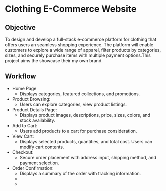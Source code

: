 # **Clothing E-Commerce Website**

## Objective

To design and develop a full-stack e-commerce platform for clothing that offers users an seamless shopping experience. The platform will enable customers to explore a wide range of apparel, filter products by categories, sizes, and securely purchase items with multiple payment options.This project aims the showcase their my own brand.

## Workflow

- Home Page
  - Displays categories, featured collections, and
    promotions.
- Product Browsing:
  - Users can explore categories, view product listings.
- Product Details Page:
  - Displays product images, descriptions, price, sizes, colors, and stock availability.
- Add to Cart:
  - Users add products to a cart for purchase consideration.
- View Cart:
  - Displays selected products, quantities, and total cost. Users can modify cart contents.
- Checkout:
  - Secure order placement with address input, shipping method, and payment selection.
- Order Confirmation:
  - Displays a summary of the order with tracking information.
  -
  -
